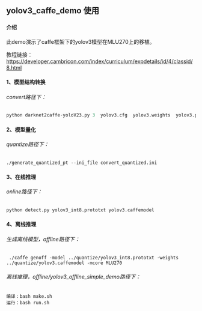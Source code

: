 ## yolov3_caffe_demo 使用

#### 介绍

此demo演示了caffe框架下的yolov3模型在MLU270上的移植。

教程链接：https://developer.cambricon.com/index/curriculum/expdetails/id/4/classid/8.html

#### 1、模型结构转换

###### convert路径下：

```python
python darknet2caffe-yoloV23.py 3  yolov3.cfg  yolov3.weights  yolov3.prototxt  yolov3.caffemodel
```

#### 2、模型量化

###### quantize路径下：

```shell
./generate_quantized_pt --ini_file convert_quantized.ini
```

#### 3、在线推理

###### online路径下：

```python
python detect.py yolov3_int8.prototxt yolov3.caffemodel
```

#### 4、离线推理

###### 生成离线模型，offline路径下：

```shell
 ./caffe genoff -model ../quantize/yolov3_int8.prototxt -weights  ../quantize/yolov3.caffemodel -mcore MLU270
```

###### 离线推理，offline/yolov3_offline_simple_demo路径下：

```
编译：bash make.sh
运行：bash run.sh
```

